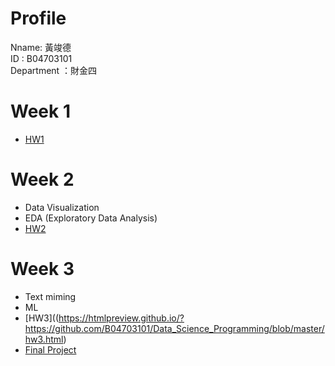 # Profile
Nname: 黃竣德 <br />
ID : B04703101 <br />
Department ：財金四 <br />

# Week 1

* [HW1](https://htmlpreview.github.io/?https://github.com/B04703101/Data_Science_Programming/blob/master/HW1.html)

# Week 2
* Data Visualization
* EDA (Exploratory Data Analysis)
* [HW2](https://htmlpreview.github.io/?https://github.com/B04703101/Data_Science_Programming/blob/master/HW2.html)


# Week 3
* Text miming
* ML
* [HW3]((https://htmlpreview.github.io/?https://github.com/B04703101/Data_Science_Programming/blob/master/hw3.html)
* [Final Project](https://htmlpreview.github.io/?https://github.com/B04703101/Data_Science_Programming/blob/master/project.html)




